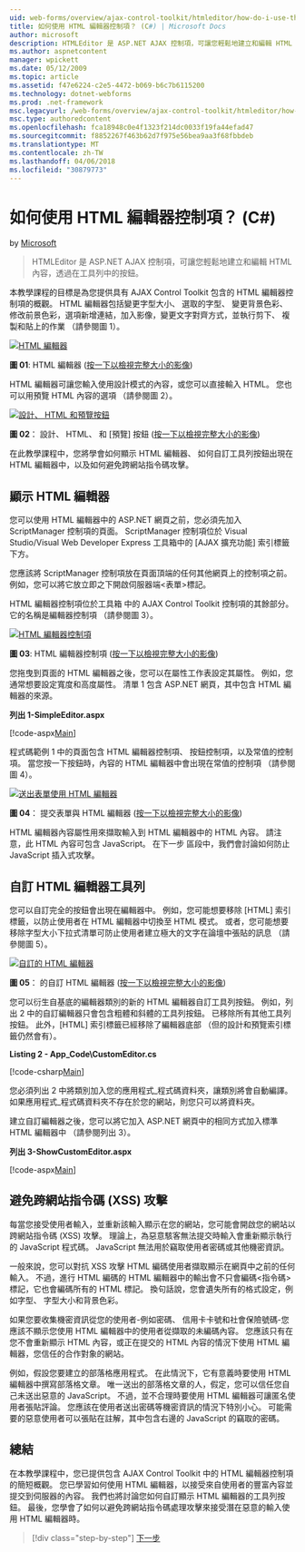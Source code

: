 ```yaml
---
uid: web-forms/overview/ajax-control-toolkit/htmleditor/how-do-i-use-the-html-editor-control-cs
title: 如何使用 HTML 編輯器控制項？ (C#) | Microsoft Docs
author: microsoft
description: HTMLEditor 是 ASP.NET AJAX 控制項，可讓您輕鬆地建立和編輯 HTML 內容，透過在工具列中的按鈕。
ms.author: aspnetcontent
manager: wpickett
ms.date: 05/12/2009
ms.topic: article
ms.assetid: f47e6224-c2e5-4472-b069-b6c7b6115200
ms.technology: dotnet-webforms
ms.prod: .net-framework
msc.legacyurl: /web-forms/overview/ajax-control-toolkit/htmleditor/how-do-i-use-the-html-editor-control-cs
msc.type: authoredcontent
ms.openlocfilehash: fca18948c0e4f1323f214dc0033f19fa44efad47
ms.sourcegitcommit: f8852267f463b62d7f975e56bea9aa3f68fbbdeb
ms.translationtype: MT
ms.contentlocale: zh-TW
ms.lasthandoff: 04/06/2018
ms.locfileid: "30879773"
---
```

<a name="how-do-i-use-the-html-editor-control-c"></a>如何使用 HTML 編輯器控制項？ (C#)
====================
by [Microsoft](https://github.com/microsoft)

> HTMLEditor 是 ASP.NET AJAX 控制項，可讓您輕鬆地建立和編輯 HTML 內容，透過在工具列中的按鈕。


本教學課程的目標是為您提供具有 AJAX Control Toolkit 包含的 HTML 編輯器控制項的概觀。 HTML 編輯器包括變更字型大小、 選取的字型、 變更背景色彩、 修改前景色彩，選項新增連結，加入影像，變更文字對齊方式，並執行剪下、 複製和貼上的作業 （請參閱圖 1）。


[![HTML 編輯器](how-do-i-use-the-html-editor-control-cs/_static/image1.jpg)](how-do-i-use-the-html-editor-control-cs/_static/image1.png)

**圖 01**: HTML 編輯器 ([按一下以檢視完整大小的影像](how-do-i-use-the-html-editor-control-cs/_static/image2.png))


HTML 編輯器可讓您輸入使用設計模式的內容，或您可以直接輸入 HTML。 您也可以用預覽 HTML 內容的選項 （請參閱圖 2）。


[![設計、 HTML 和預覽按鈕](how-do-i-use-the-html-editor-control-cs/_static/image2.jpg)](how-do-i-use-the-html-editor-control-cs/_static/image3.png)

**圖 02**： 設計、 HTML、 和 [預覽] 按鈕 ([按一下以檢視完整大小的影像](how-do-i-use-the-html-editor-control-cs/_static/image4.png))


在此教學課程中，您將學會如何顯示 HTML 編輯器、 如何自訂工具列按鈕出現在 HTML 編輯器中，以及如何避免跨網站指令碼攻擊。

## <a name="displaying-the-html-editor"></a>顯示 HTML 編輯器

您可以使用 HTML 編輯器中的 ASP.NET 網頁之前，您必須先加入 ScriptManager 控制項的頁面。 ScriptManager 控制項位於 Visual Studio/Visual Web Developer Express 工具箱中的 [AJAX 擴充功能] 索引標籤下方。

您應該將 ScriptManager 控制項放在頁面頂端的任何其他網頁上的控制項之前。 例如，您可以將它放立即之下開啟伺服器端&lt;表單&gt;標記。

HTML 編輯器控制項位於工具箱 中的 AJAX Control Toolkit 控制項的其餘部分。 它的名稱是編輯器控制項 （請參閱圖 3）。


[![HTML 編輯器控制項](how-do-i-use-the-html-editor-control-cs/_static/image3.jpg)](how-do-i-use-the-html-editor-control-cs/_static/image5.png)

**圖 03**: HTML 編輯器控制項 ([按一下以檢視完整大小的影像](how-do-i-use-the-html-editor-control-cs/_static/image6.png))


您拖曳到頁面的 HTML 編輯器之後，您可以在屬性工作表設定其屬性。 例如，您通常想要設定寬度和高度屬性。 清單 1 包含 ASP.NET 網頁，其中包含 HTML 編輯器的來源。

**列出 1-SimpleEditor.aspx**

[!code-aspx[Main](how-do-i-use-the-html-editor-control-cs/samples/sample1.aspx)]

程式碼範例 1 中的頁面包含 HTML 編輯器控制項、 按鈕控制項，以及常值的控制項。 當您按一下按鈕時，內容的 HTML 編輯器中會出現在常值的控制項 （請參閱圖 4）。


[![送出表單使用 HTML 編輯器](how-do-i-use-the-html-editor-control-cs/_static/image4.jpg)](how-do-i-use-the-html-editor-control-cs/_static/image7.png)

**圖 04**： 提交表單與 HTML 編輯器 ([按一下以檢視完整大小的影像](how-do-i-use-the-html-editor-control-cs/_static/image8.png))


HTML 編輯器內容屬性用來擷取輸入到 HTML 編輯器中的 HTML 內容。 請注意，此 HTML 內容可包含 JavaScript。 在下一步 區段中，我們會討論如何防止 JavaScript 插入式攻擊。

## <a name="customizing-the-html-editor-toolbar"></a>自訂 HTML 編輯器工具列

您可以自訂完全的按鈕會出現在編輯器中。 例如，您可能想要移除 [HTML] 索引標籤，以防止使用者在 HTML 編輯器中切換至 HTML 模式。 或者，您可能想要移除字型大小下拉式清單可防止使用者建立極大的文字在論壇中張貼的訊息 （請參閱圖 5）。


[![自訂的 HTML 編輯器](how-do-i-use-the-html-editor-control-cs/_static/image5.jpg)](how-do-i-use-the-html-editor-control-cs/_static/image9.png)

**圖 05**： 的自訂 HTML 編輯器 ([按一下以檢視完整大小的影像](how-do-i-use-the-html-editor-control-cs/_static/image10.png))


您可以衍生自基底的編輯器類別的新的 HTML 編輯器自訂工具列按鈕。 例如，列出 2 中的自訂編輯器只會包含粗體和斜體的工具列按鈕。 已移除所有其他工具列按鈕。 此外，[HTML] 索引標籤已經移除了編輯器底部 （但的設計和預覽索引標籤仍然會有）。

**Listing 2 - App\_Code\CustomEditor.cs**

[!code-csharp[Main](how-do-i-use-the-html-editor-control-cs/samples/sample2.cs)]

您必須列出 2 中將類別加入您的應用程式\_程式碼資料夾，讓類別將會自動編譯。 如果應用程式\_程式碼資料夾不存在於您的網站，則您只可以將資料夾。

建立自訂編輯器之後，您可以將它加入 ASP.NET 網頁中的相同方式加入標準 HTML 編輯器中 （請參閱列出 3）。

**列出 3-ShowCustomEditor.aspx**

[!code-aspx[Main](how-do-i-use-the-html-editor-control-cs/samples/sample3.aspx)]

## <a name="avoiding-cross-site-scripting-xss-attacks"></a>避免跨網站指令碼 (XSS) 攻擊

每當您接受使用者輸入，並重新該輸入顯示在您的網站，您可能會開啟您的網站以跨網站指令碼 (XSS) 攻擊。 理論上，為惡意駭客無法提交時輸入會重新顯示執行的 JavaScript 程式碼。 JavaScript 無法用於竊取使用者密碼或其他機密資訊。

一般來說，您可以對抗 XSS 攻擊 HTML 編碼使用者擷取顯示在網頁中之前的任何輸入。 不過，進行 HTML 編碼的 HTML 編輯器中的輸出會不只會編碼&lt;指令碼&gt;標記，它也會編碼所有的 HTML 標記。 換句話說，您會遺失所有的格式設定，例如字型、 字型大小和背景色彩。

如果您要收集機密資訊從您的使用者-例如密碼、 信用卡卡號和社會保險號碼-您應該不顯示您使用 HTML 編輯器中的使用者從擷取的未編碼內容。 您應該只有在您不會重新顯示 HTML 內容，或正在提交的 HTML 內容的情況下使用 HTML 編輯器，您信任的合作對象的網站。

例如，假設您要建立的部落格應用程式。 在此情況下，它有意義時要使用 HTML 編輯器中撰寫部落格文章。 唯一送出的部落格文章的人，假定，您可以信任您自己未送出惡意的 JavaScript。 不過，並不合理時要使用 HTML 編輯器可讓匿名使用者張貼評論。 您應該在使用者送出密碼等機密資訊的情況下特別小心。 可能需要的惡意使用者可以張貼在註解，其中包含右邊的 JavaScript 的竊取的密碼。

## <a name="summary"></a>總結

在本教學課程中，您已提供包含 AJAX Control Toolkit 中的 HTML 編輯器控制項的簡短概觀。 您已學習如何使用 HTML 編輯器，以接受來自使用者的豐富內容並提交到伺服器的內容。 我們也將討論您如何自訂顯示 HTML 編輯器的工具列按鈕。 最後，您學會了如何以避免跨網站指令碼處理攻擊來接受潛在惡意的輸入使用 HTML 編輯器時。

> [!div class="step-by-step"]
> [下一步](how-do-i-use-the-html-editor-control-vb.md)
